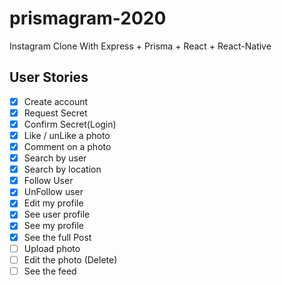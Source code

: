 # prismagram-2020

Instagram Clone With Express + Prisma + React + React-Native

## User Stories

- [x] Create account
- [x] Request Secret
- [x] Confirm Secret(Login)
- [x] Like / unLike a photo
- [x] Comment on a photo
- [x] Search by user
- [x] Search by location
- [x] Follow User
- [x] UnFollow user
- [x] Edit my profile
- [x] See user profile
- [x] See my profile
- [x] See the full Post
- [ ] Upload photo
- [ ] Edit the photo (Delete)
- [ ] See the feed
